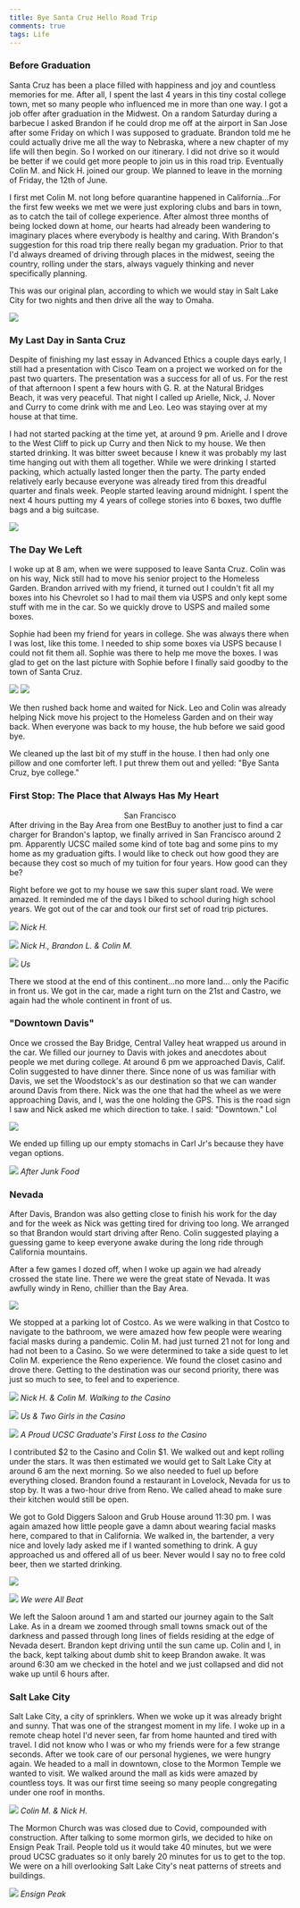 ```yaml
---
title: Bye Santa Cruz Hello Road Trip
comments: true
tags: Life
---
```


### Before Graduation

Santa Cruz has been a place filled with happiness and joy and countless memories for me. After all, I spent the last 4 years in this tiny costal college town, met so many people who influenced me in more than one way. I got a job offer after graduation in the Midwest. On a random Saturday during a barbecue I asked Brandon if he could drop me off at the airport in San Jose after some Friday on which I was supposed to graduate. Brandon told me he could actually drive me all the way to Nebraska, where a new chapter of my life will then begin. So I worked on our itinerary. I did not drive so it would be better if we could get more people to join us in this road trip. Eventually Colin M. and Nick H. joined our group. We planned to leave in the morning of Friday, the 12th of June. 

I first met Colin M. not long before quarantine happened in California...For the first few weeks we met we were just exploring clubs and bars in town, as to catch the tail of college experience. After almost three months of being locked down at home, our hearts had already been wandering to imaginary places where everybody is healthy and caring. With Brandon's suggestion for this road trip there really began my graduation. Prior to that I'd always dreamed of driving through places in the midwest, seeing the country, rolling under the stars, always vaguely thinking and never specifically planning. 

This was our original plan, according to which we would stay in Salt Lake City for two nights and then drive all the way to Omaha.

<img src="https://github.com/sinclairliang/sinclairliang/blob/master/_posts/roadtrip/original-map.png?raw=true" />

### My Last Day in Santa Cruz

Despite of finishing my last essay in Advanced Ethics a couple days early, I still had a presentation with Cisco Team on a project we worked on for the past two quarters. The presentation was a success for all of us. For the rest of that afternoon I spent a few hours with G. R. at the Natural Bridges Beach, it was very peaceful. That night I called up Arielle, Nick, J. Nover and Curry to come drink with me and Leo. Leo was staying over at my house at that time.

I had not started packing at the time yet, at around 9 pm. Arielle and I drove to the West Cliff to pick up Curry and then Nick to my house. We then started drinking. It was bitter sweet because I knew it was probably my last time hanging out with them all together. While we were drinking I started packing, which actually lasted longer then the party. The party ended relatively early because everyone was already tired from this dreadful quarter and finals week. People started leaving around midnight. I spent the next 4 hours putting my 4 years of college stories into 6 boxes, two duffle bags and a big suitcase.

<img src="https://github.com/sinclairliang/sinclairliang/blob/master/_posts/roadtrip/Santa-Cruz-Party.jpg?raw=true" />

### The Day We Left

I woke up at 8 am, when we were supposed to leave Santa Cruz. Colin was on his way, Nick still had to move his senior project to the Homeless Garden. Brandon arrived with my friend, it turned out I couldn't fit all my boxes into his Chevrolet so I had to mail them via USPS and only kept some stuff with me in the car. So we quickly drove to USPS and mailed some boxes.



Sophie had been my friend for years in college. She was always there when I was lost, like this tome. I needed to ship some boxes via USPS because I could not fit them all. Sophie was there to help me move the boxes. I was glad to get on the last picture with Sophie before I finally said goodby to the town of Santa Cruz.

<img src="https://github.com/sinclairliang/sinclairliang/blob/master/_posts/roadtrip/Sophie.jpg?raw=true" />

<img src="https://github.com/sinclairliang/sinclairliang/blob/master/_posts/roadtrip/post-office.jpg?raw=true" />

We then rushed back home and waited for Nick. Leo and Colin was already helping Nick move his project to the Homeless Garden and on their way back. When everyone was back to my house, the hub before we said good bye. 



We cleaned up the last bit of my stuff in the house. I then had only one pillow and one comforter left. I put threw them out and yelled: "Bye Santa Cruz, bye college."

### First Stop: The Place that Always Has My Heart
<div align="center"> San Francisco </div>
After driving in the Bay Area from one BestBuy to another just to find a car charger for Brandon's laptop, we finally arrived in San Francisco around 2 pm. Apparently UCSC mailed some kind of tote bag and some pins to my home as my graduation gifts. I would like to check out how good they are because they cost so much of my tuition for four years. How good can they be? 

Right before we got to my house we saw this super slant road. We were amazed. It reminded me of the days I biked to school during high school years. We got out of the car and took our first set of road trip pictures.



<p>
    <img src="https://github.com/sinclairliang/sinclairliang/blob/master/_posts/roadtrip/SF0.jpg?raw=true" />
    <em>Nick H.</em>
</p>


<p>
    <img src="https://github.com/sinclairliang/sinclairliang/blob/master/_posts/roadtrip/SF1.jpg?raw=true" />
    <em>Nick H., Brandon L. & Colin M.</em>
</p>

<p>
    <img src="https://github.com/sinclairliang/sinclairliang/blob/master/_posts/roadtrip/SF2.jpg?raw=true" />
    <em>Us</em>
</p>

There we stood at the end of this continent...no more land... only the Pacific in front us. We got in the car, made a right turn on the 21st and Castro, we again had the whole continent in front of us. 


### "Downtown Davis"

Once we crossed the Bay Bridge, Central Valley heat wrapped us around in the car. We filled our journey to Davis with jokes and anecdotes about people we met during college. At around 6 pm we approached Davis, Calif. Colin suggested to have dinner there. Since none of us was familiar with Davis, we set the Woodstock's as our destination so that we can wander around Davis from there. Nick was the one that had the wheel as we were approaching Davis, and I, was the one holding the GPS. This is the road sign I saw and Nick asked me which direction to take. I said: "Downtown." Lol

<img src="https://github.com/sinclairliang/sinclairliang/blob/master/_posts/roadtrip/Davis-Sign.png?raw=true" />

We ended up filling up our empty stomachs in Carl Jr's because they have vegan options. 

<p>
    <img src="https://github.com/sinclairliang/sinclairliang/blob/master/_posts/roadtrip/After-Davis.jpg?raw=true" />
    <em>After Junk Food</em>
</p>

### Nevada

After Davis, Brandon was also getting close to finish his work for the day and for the week as Nick was getting tired for driving too long. We arranged so that Brandon would start driving after Reno. Colin suggested playing a guessing game to keep everyone awake during the long ride through California mountains. 

After a few games I dozed off, when I woke up again we had already crossed the state line. There we were the great state of Nevada. It was awfully windy in Reno, chillier than the Bay Area. 

<img src="https://github.com/sinclairliang/sinclairliang/blob/master/_posts/roadtrip/reno.jpg?raw=true" />


 We stopped at a parking lot of Costco. As we were walking in that Costco to navigate to the bathroom, we were amazed how few people were wearing facial masks during a pandemic. Colin M. had just turned 21 not for long and had not been to a Casino. So we were determined to take a side quest to let Colin M. experience the Reno experience. We found the closet casino and drove there. Getting to the destination was our second priority, there was just so much to see, to feel and to experience. 

<p>
    <img src="https://github.com/sinclairliang/sinclairliang/blob/master/_posts/roadtrip/casino.jpg?raw=true" />
    <em>Nick H. & Colin M. Walking to the Casino</em>
</p>


<p>
    <img src="https://github.com/sinclairliang/sinclairliang/blob/master/_posts/roadtrip/casino1.jpg?raw=true" />
    <em>Us & Two Girls in the Casino</em>
</p>

<p>
    <img src="https://github.com/sinclairliang/sinclairliang/blob/master/_posts/roadtrip/casino2.jpg?raw=true" />
    <em>A Proud UCSC Graduate's First Loss to the Casino</em>
</p>

I contributed $2 to the Casino and Colin $1. We walked out and kept rolling under the stars. It was then estimated we would get to Salt Lake City at around 6 am the next morning. So we also needed to fuel up before everything closed. Brandon found a restaurant in Lovelock, Nevada for us to stop by. It was a two-hour drive from Reno. We called ahead to make sure their kitchen would still be open. 

We got to Gold Diggers Saloon and Grub House around 11:30 pm. I was again amazed how little people gave a damn about wearing facial masks here, compared to that in California. We walked in, the bartender, a very nice and lovely lady asked me if I wanted something to drink. A guy approached us and offered all of us beer. Never would I say no to free cold beer, then we started drinking. 

<img src="https://github.com/sinclairliang/sinclairliang/blob/master/_posts/roadtrip/lovelock.jpg?raw=true" />

<p>
    <img src="https://github.com/sinclairliang/sinclairliang/blob/master/_posts/roadtrip/wings.jpg?raw=true" />
    <em>We were All Beat</em>
</p>

We left the Saloon around 1 am and started our journey again to the Salt Lake. As in a dream we zoomed through small towns smack out of the darkness and passed through long lines of fields residing at the edge of Nevada desert. Brandon kept driving until the sun came up. Colin and I, in the back, kept talking about dumb shit to keep Brandon awake. It was around 6:30 am we checked in the hotel and we just collapsed and did not wake up until 6 hours after.


### Salt Lake City
Salt Lake City, a city of sprinklers. 
When we woke up it was already bright and sunny. That was one of the strangest moment in my life. I woke up in a remote cheap hotel I'd never seen, far from home haunted and tired with travel. I did not know who I was or who my friends were for a few strange seconds. After we took care of our personal hygienes, we were hungry again. We headed to a mall in downtown, close to the Mormon Temple we wanted to visit. We walked around the mall as kids were amazed by countless toys. It was our first time seeing so many people congregating under one roof in months.

<p>
    <img src="https://github.com/sinclairliang/sinclairliang/blob/master/_posts/roadtrip/mall.jpg?raw=true" />
    <em>Colin M. & Nick H.</em>
</p>

The Mormon Church was was closed due to Covid, compounded with construction. After talking to some mormon girls, we decided to hike on Ensign Peak Trail. People told us it would take 40 minutes, but we were proud UCSC graduates so it only barely 20 minutes for us to get to the top. We were on a hill overlooking Salt Lake City's neat patterns of streets and buildings. 

<p>
    <img src="https://github.com/sinclairliang/sinclairliang/blob/master/_posts/roadtrip/ensign.jpg?raw=true" />
    <em>Ensign Peak</em>
</p>